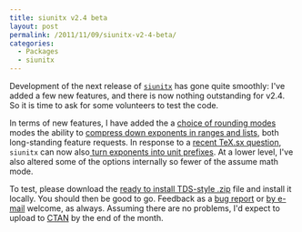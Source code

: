```yaml
---
title: siunitx v2.4 beta
layout: post
permalink: /2011/11/09/siunitx-v2-4-beta/
categories:
  - Packages
  - siunitx
---
```

Development of the next release of [`siunitx`](http://ctan.org/pg/siunitx) has gone quite smoothly: I've added a few new features, and there is now nothing outstanding for v2.4. So it is time to ask for some volunteers to test the code.

In terms of new features, I have added the a [choice of rounding modes](https://github.com/josephwright/siunitx/issues/40) modes the ability to [compress down exponents in ranges and lists](https://github.com/josephwright/siunitx/issues/62), both long-standing feature requests. In response to a [recent TeX.sx question](https://tex.stackexchange.com/q/32925/73), `siunitx` can now also[ turn exponents into unit prefixes](https://github.com/josephwright/siunitx/issues/173). At a lower level, I've also altered some of the options internally so fewer of the assume math mode.

To test, please download the [ready to install TDS-style .zip](/uploads/2011/11/siunitx.tds_.zip) file and install it locally. You should then be good to go. Feedback as a [bug report](https://github.com/josephwright/siunitx/issues?q=is%3Aopen+is%3Aissue) or [by e-mail](mailto:joseph.wright@morningstar2.co.uk) welcome, as always. Assuming there are no problems, I'd expect to upload to [CTAN](https://www.ctan.org) by the end of the month.
